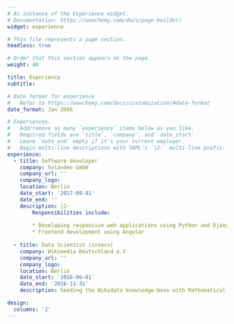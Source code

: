 ```yaml
---
# An instance of the Experience widget.
# Documentation: https://wowchemy.com/docs/page-builder/
widget: experience

# This file represents a page section.
headless: true

# Order that this section appears on the page.
weight: 40

title: Experience
subtitle:

# Date format for experience
#   Refer to https://wowchemy.com/docs/customization/#date-format
date_format: Jan 2006

# Experiences.
#   Add/remove as many `experience` items below as you like.
#   Required fields are `title`, `company`, and `date_start`.
#   Leave `date_end` empty if it's your current employer.
#   Begin multi-line descriptions with YAML's `|2-` multi-line prefix.
experience:
  - title: Software developer
    company: Solandeo GmbH
    company_url: ''
    company_logo:
    location: Berlin
    date_start: '2017-09-01'
    date_end: ''
    description: |2-
        Responsibilities include:
        
        * Developing responsive web applications using Python and Django.
        * Frontend development using Angular
        
  - title: Data Scientist (intern)
    company: Wikimedia Deutschland e.V
    company_url: ''
    company_logo:
    location: Berlin
    date_start: '2016-06-01'
    date_end: '2016-11-31'
    description: Seeding the Wikidata knowledge-base with Mathematical Formulae from Wikipedia

design:
  columns: '2'
---
```

